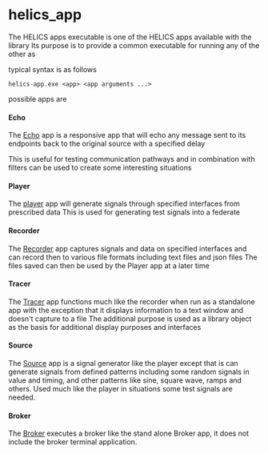 helics_app
=======

The HELICS apps executable is one of the HELICS apps available with the library
Its purpose is to provide a common executable for running any of the other as

typical syntax is as follows
```
helics-app.exe <app> <app arguments ...>  
```
possible apps are

#### Echo
The [Echo](echo.md) app is a responsive app that will echo any message sent to its endpoints back to the original source with a specified delay

This is useful for testing communication pathways and in combination with filters can be used to create some interesting situations

#### Player
The [player](Player.md) app will generate signals through specified interfaces from prescribed data
This is used for generating test signals into a federate

#### Recorder
The [Recorder](Recorder.md) app captures signals and data on specified interfaces and can record then to various file formats including text files and json files
The files saved can then be used by the Player app at a later time

#### Tracer
The [Tracer](Tracer.md) app functions much like the recorder when run as a standalone app with the exception that it displays information to a text window and doesn't capture to a file
The additional purpose is used as a library object as the basis for additional display purposes and interfaces

#### Source
The [Source](Source.md) app is a signal generator like the player except that is can generate signals from defined patterns including some random signals in value and timing, and other patterns like sine, square wave, ramps
and others.  Used much like the player in situations some test signals are needed.

#### Broker

The [Broker](Broker.md) executes a broker like the stand alone Broker app, it does not include the broker terminal application.
